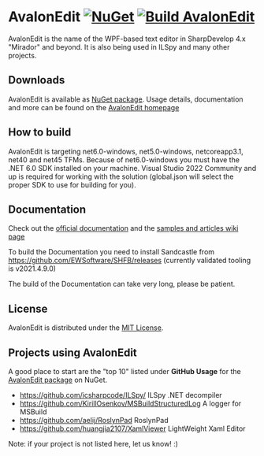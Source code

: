 ﻿# AvalonEdit [![NuGet](https://img.shields.io/nuget/v/AvalonEdit.svg)](https://nuget.org/packages/AvalonEdit) [![Build AvalonEdit](https://github.com/icsharpcode/AvalonEdit/actions/workflows/dotnet.yml/badge.svg)](https://github.com/icsharpcode/AvalonEdit/actions/workflows/dotnet.yml)


AvalonEdit is the name of the WPF-based text editor in SharpDevelop 4.x "Mirador" and beyond. It is also being used in ILSpy and many other projects.

Downloads
-------

AvalonEdit is available as [NuGet package](https://www.nuget.org/packages/AvalonEdit). Usage details, documentation and more
can be found on the [AvalonEdit homepage](http://avalonedit.net/)

How to build
-------

AvalonEdit is targeting net6.0-windows, net5.0-windows, netcoreapp3.1, net40 and net45 TFMs. Because of net6.0-windows you must have the .NET 6.0 SDK installed 
on your machine. Visual Studio 2022 Community and up is required for working with the solution (global.json will select the proper SDK to use for building for you).


Documentation
-------

Check out the [official documentation](http://avalonedit.net/documentation/) and the [samples and articles wiki page](https://github.com/icsharpcode/AvalonEdit/wiki/Samples-and-Articles)

To build the Documentation you need to install Sandcastle from https://github.com/EWSoftware/SHFB/releases (currently validated tooling is
v2021.4.9.0)

The build of the Documentation can take very long, please be patient.

License
-------

AvalonEdit is distributed under the [MIT License](http://opensource.org/licenses/MIT).

Projects using AvalonEdit
-------

A good place to start are the "top 10" listed under **GitHub Usage** for the [AvalonEdit package](https://www.nuget.org/packages/AvalonEdit) on NuGet.

* https://github.com/icsharpcode/ILSpy/ ILSpy .NET decompiler
* https://github.com/KirillOsenkov/MSBuildStructuredLog A logger for MSBuild 
* https://github.com/aelij/RoslynPad RoslynPad
* https://github.com/huangjia2107/XamlViewer LightWeight Xaml Editor

Note: if your project is not listed here, let us know! :)
